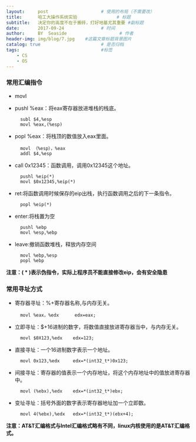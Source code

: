 ```yaml
---
layout:     post                    # 使用的布局（不需要改）
title:      哈工大操作系统实验               # 标题 
subtitle:   决定你的高度不在于搬砖，打好地基尤其重要 #副标题
date:       2017-09-24              # 时间
author:     BY  Seaside                    # 作者
header-img: img/blog/7.jpg    #这篇文章标题背景图片
catalog: true                       # 是否归档
tags:                               #标签
    - CS
    - OS
---
```




### 常用汇编指令

- movl

- pushl %eax：将eax寄存器放进堆栈的栈底。

  ```
    subl $4,%esp
    movl %eax,(%esp)
  ```

- popl %eax：将栈顶的数值放入eax里面。

  ```
    movl （%esp），%eax
    addl $4,%esp
  ```

- call 0x12345：函数调用，调用0x12345这个地址。

  ```
    pushl %eip(*)
    movl $0x12345,%eip(*)
  ```

- ret:将函数调用时候保存的eip出栈，执行函数调用之后的下一条指令。

  ```repl
    popl %eip(*)
  ```

- enter:将栈置为空

  ```
    pushl %ebp
    movl %esp,%ebp
  ```

- leave:撤销函数堆栈，释放内存空间

  ```
    movl %ebp,%esp
    popl %ebp
  ```

**注意：( \* )表示伪指令，实际上程序员不能直接修改eip，会有安全隐患**

### 常用寻址方式

- 寄存器寻址：%+寄存器名称,与内存无关。

  ```
    movl %eax，%edx      edx=eax;
  ```

- 立即寻址：$+16进制的数字，将数值直接放进寄存器当中，与内存无关。

  ```
    movl $0X123,%edx    edx=123;
  ```

- 直接寻址：一个16进制数字表示一个地址。

  ```
    movl 0x123,%edx     edx=*(int32_t*)0x123;
  ```

- 间接寻址：寄存器的值表示一个内存地址，将这个内存地址中的值放进寄存器中。

  ```
    movl (%ebx),%edx    edx=*(int32_t*)ebx;
  ```

- 变址寻址：括号外面的数字表示寄存器地址加一个立即数。

  ```
    movl 4(%ebx),%edx   edx=*(int32_t*)(ebx+4);
  ```

**注意：AT&T汇编格式与Intel汇编格式略有不同，linux内核使用的是AT&T汇编格式。**